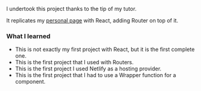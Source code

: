 I undertook this project thanks to the tip of my tutor.

It replicates my [personal page](https://github.com/emrergin/personalpage) with React, adding Router on top of it.

### What I learned

- This is not exactly my first project with React, but it is the first complete one.
- This is the first project that I used with Routers.
- This is the first project I used Netlify as a hosting provider.
- This is the first project that I had to use a Wrapper function for a component.